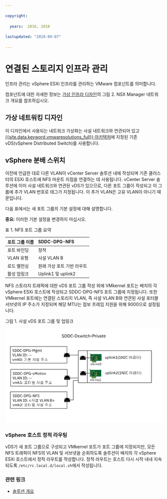 ```yaml
---

copyright:

  years:  2016, 2018

lastupdated: "2018-09-07"

---
```


# 연결된 스토리지 인프라 관리

인프라 관리는 vSphere ESXi 인프라를 관리하는 VMware 컴포넌트를 의미합니다.

컴포넌트에 대한 자세한 정보는 [가상 인프라 디자인](../solution/design_virtualinfrastructure.html)의 그림 2. NSX Manager 네트워크 개요를 참조하십시오.

## 가상 네트워킹 디자인

이 디자인에서 사용되는 네트워크 가상화는 사설 네트워크와 연관되어 있고 [{{site.data.keyword.vmwaresolutions_full}} 아키텍처](../solution/solution_overview.html)에 지정된 기존 vDS(vSphere Distributed Switch)를 사용합니다.

## vSphere 분배 스위치

이전에 언급한 대로 다른 VLAN이 vCenter Server 솔루션 내에 작성되며 기존 클러스터의 ESXi 호스트에 NFS 마운트 지점을 연결하는 데 사용됩니다. vCenter Server 솔루션에 이미 사설 네트워크와 연관된 vDS가 있으므로, 다른 포트 그룹이 작성되고 이 그룹에 추가 VLAN 번호로 태그가 지정됩니다. 이 추가 VLAN은 고유 VLAN이 아니기 때문입니다.

다음 표에서는 새 포트 그룹의 기본 설정에 대해 설명합니다.

**중요:** 이러한 기본 설정을 변경하지 마십시오.

표 1. NFS 포트 그룹 요약

| 포트 그룹 이름 | SDDC-DPG-NFS |
|:--------------- |:------------ |
| 포트 바인딩 | 정적 |
| VLAN 유형 | 사설 VLAN B |
|로드 밸런싱 | 원래 가상 포트 기반 라우트 |
| 활성 업링크 | Uplink1 및 uplink2 |

NFS 스토리지 트래픽에 대한 vDS 포트 그룹 작성 외에 VMkernel 포트는 배치의 각 vSphere ESXi 호스트에 작성되고 SDDC-DPG-NFS 포트 그룹에 지정됩니다. 또한 VMkernel 포트에는 연결된 스토리지 VLAN, 즉 사설 VLAN B와 연관된 사설 포터블 서브넷의 IP 주소가 지정되며 해당 MTU는 점보 프레임 지원을 위해 9000으로 설정됩니다.

그림 1. 사설 vDS 포트 그룹 및 업링크

![사설 vDS 포트 그룹 및 업링크](private_vds_portgroups_and_uplinks.svg "사설 vDS 포트 그룹 및 업링크")

### vSphere 호스트 정적 라우팅

vDS가 새 포트 그룹으로 구성되고 VMkernel 포트가 포트 그룹에 지정되지만, 모든 NFS 트래픽이 NFS의 VLAN 및 서브넷을 순회하도록 솔루션이 배치의 각 vSphere ESXi 호스트에서 정적 라우트를 작성합니다. 정적 라우트는 호스트 다시 시작 내내 지속되도록 `/etc/rc.local.d/local.sh`에서 작성됩니다.

### 관련 링크

* [솔루션 개요](../solution/solution_overview.html)

